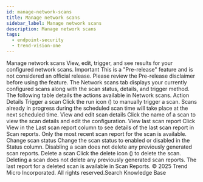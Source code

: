 ```yaml
---
id: manage-network-scans
title: Manage network scans
sidebar_label: Manage network scans
description: Manage network scans
tags:
  - endpoint-security
  - trend-vision-one
---
```


 Manage network scans View, edit, trigger, and see results for your configured network scans. Important This is a "Pre-release" feature and is not considered an official release. Please review the Pre-release disclaimer before using the feature. The Network scans tab displays your currently configured scans along with the scan status, details, and trigger method. The following table details the actions available in Network scans. Action Details Trigger a scan Click the run icon () to manually trigger a scan. Scans already in progress during the scheduled scan time will take place at the next scheduled time. View and edit scan details Click the name of a scan to view the scan details and edit the configuration. View last scan report Click View in the Last scan report column to see details of the last scan report in Scan reports. Only the most recent scan report for the scan is available. Change scan status Change the scan status to enabled or disabled in the Status column. Disabling a scan does not delete any previously generated scan reports. Delete a scan Click the delete icon () to delete the scan. Deleting a scan does not delete any previously generated scan reports. The last report for a deleted scan is available in Scan Reports. © 2025 Trend Micro Incorporated. All rights reserved.Search Knowledge Base
